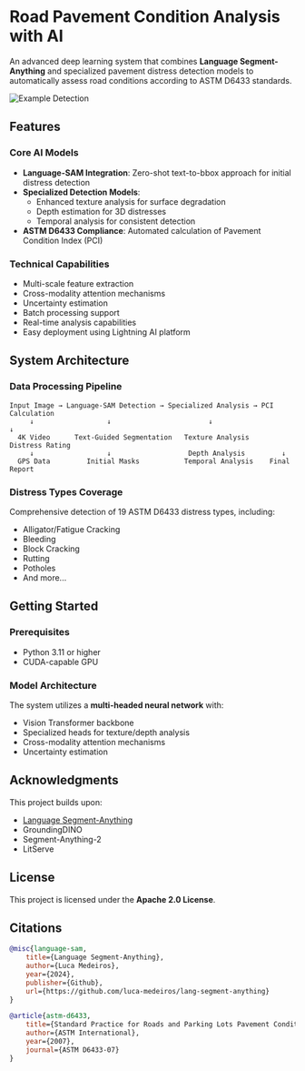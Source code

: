 # Road Pavement Condition Analysis with AI

An advanced deep learning system that combines **Language Segment-Anything** and specialized pavement distress detection models to automatically assess road conditions according to ASTM D6433 standards.

![Example Detection](./assets/outputs/example_detection.png)

## Features

### Core AI Models
- **Language-SAM Integration**: Zero-shot text-to-bbox approach for initial distress detection
- **Specialized Detection Models**:
  - Enhanced texture analysis for surface degradation  
  - Depth estimation for 3D distresses
  - Temporal analysis for consistent detection
- **ASTM D6433 Compliance**: Automated calculation of Pavement Condition Index (PCI)

### Technical Capabilities
- Multi-scale feature extraction
- Cross-modality attention mechanisms 
- Uncertainty estimation
- Batch processing support
- Real-time analysis capabilities
- Easy deployment using Lightning AI platform

## System Architecture

### Data Processing Pipeline
```
Input Image → Language-SAM Detection → Specialized Analysis → PCI Calculation
     ↓                  ↓                        ↓                     ↓
  4K Video      Text-Guided Segmentation   Texture Analysis    Distress Rating
     ↓                  ↓                   Depth Analysis         ↓
  GPS Data         Initial Masks           Temporal Analysis    Final Report
```

### Distress Types Coverage
Comprehensive detection of 19 ASTM D6433 distress types, including:
- Alligator/Fatigue Cracking
- Bleeding
- Block Cracking  
- Rutting
- Potholes
- And more...

## Getting Started

### Prerequisites
- Python 3.11 or higher
- CUDA-capable GPU

### Model Architecture
The system utilizes a **multi-headed neural network** with:
- Vision Transformer backbone
- Specialized heads for texture/depth analysis
- Cross-modality attention mechanisms
- Uncertainty estimation

## Acknowledgments
This project builds upon:
- [Language Segment-Anything](https://github.com/luca-medeiros/lang-segment-anything)
- GroundingDINO
- Segment-Anything-2
- LitServe

## License
This project is licensed under the **Apache 2.0 License**.

## Citations
```bibtex
@misc{language-sam,
    title={Language Segment-Anything},
    author={Luca Medeiros},
    year={2024},
    publisher={Github},
    url={https://github.com/luca-medeiros/lang-segment-anything}
}

@article{astm-d6433,
    title={Standard Practice for Roads and Parking Lots Pavement Condition Index Surveys},
    author={ASTM International},
    year={2007},
    journal={ASTM D6433-07}
}
```